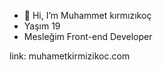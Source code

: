 - 👋 Hi, I’m Muhammet kırmızıkoç
- Yaşım 19
- Mesleğim Front-end Developer

link: muhametkirmizikoc.com
